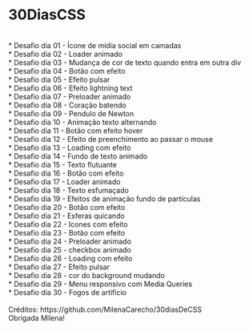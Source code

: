 # 30DiasCSS
<br>
* Desafio dia 01 - Ícone de mídia social em camadas<br>
* Desafio dia 02 - Loader animado<br>
* Desafio dia 03 - Mudança de cor de texto quando entra em outra div<br>
* Desafio dia 04 - Botão com efeito<br>
* Desafio dia 05 - Efeito pulsar<br>
* Desafio dia 06 - Efeito lightning text<br>
* Desafio dia 07 - Preloader animado<br>
* Desafio dia 08 - Coração batendo<br>
* Desafio dia 09 - Pendulo de Newton<br>
* Desafio dia 10 - Animação texto alternando<br>
* Desafio dia 11 - Botão com efeito hover<br>
* Desafio dia 12 - Efeito de preenchimento ao passar o mouse<br>
* Desafio dia 13 - Loading com efeito<br>
* Desafio dia 14 - Fundo de texto animado<br>
* Desafio dia 15 - Texto flutuante<br>
* Desafio dia 16 - Botão com efeito<br>
* Desafio dia 17 - Loader animado<br>
* Desafio dia 18 - Texto esfumaçado<br>
* Desafio dia 19 - Efeitos de animação fundo de partículas<br>
* Desafio dia 20 - Botão com efeito<br>
* Desafio dia 21 - Esferas quicando<br>
* Desafio dia 22 - Icones com efeito<br>
* Desafio dia 23 - Botão com efeito<br>
* Desafio dia 24 - Preloader animado<br>
* Desafio dia 25 - checkbox animado<br>
* Desafio dia 26 - Loading com efeito<br>
* Desafio dia 27 - Efeito pulsar<br>
* Desafio dia 28 - cor do background mudando<br>
* Desafio dia 29 - Menu responsivo com Media Queries<br>
* Desafio dia 30 - Fogos de artificio<br>
<br>
Créditos: https://github.com/MilenaCarecho/30diasDeCSS<br>
Obrigada Milena!